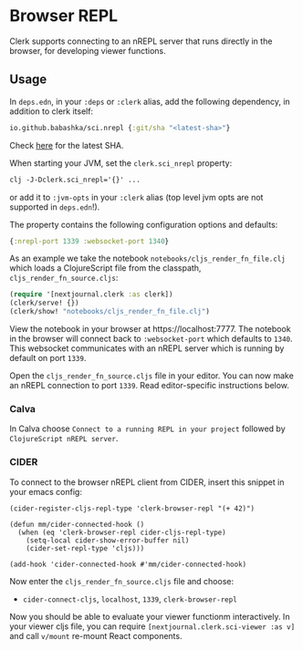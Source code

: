 # Browser REPL

Clerk supports connecting to an nREPL server that runs directly in the browser, for developing viewer functions.

## Usage

In `deps.edn`, in your `:deps` or `:clerk` alias, add the following dependency,
in addition to clerk itself:

``` clojure
io.github.babashka/sci.nrepl {:git/sha "<latest-sha>"}
```

Check [here](https://github.com/babashka/sci.nrepl) for the latest SHA.

When starting your JVM, set the `clerk.sci_nrepl` property:

``` clojure
clj -J-Dclerk.sci_nrepl='{}' ...
```

or add it to `:jvm-opts` in your `:clerk` alias (top level jvm opts are not
supported in `deps.edn`!).


The property contains the following configuration options and defaults:

``` clojure
{:nrepl-port 1339 :websocket-port 1340}
```

As an example we take the notebook `notebooks/cljs_render_fn_file.clj` which
loads a ClojureScript file from the classpath, `cljs_render_fn_source.cljs`:

``` clojure
(require '[nextjournal.clerk :as clerk])
(clerk/serve! {})
(clerk/show! "notebooks/cljs_render_fn_file.clj")
```

View the notebook in your browser at https://localhost:7777.  The notebook in
the browser will connect back to `:websocket-port` which defaults to
`1340`. This websocket communicates with an nREPL server which is running by
default on port `1339`.

Open the `cljs_render_fn_source.cljs` file in your editor. You can now make an
nREPL connection to port `1339`. Read editor-specific instructions below.

### Calva

 In Calva choose `Connect
to a running REPL in your project` followed by `ClojureScript nREPL server`.

### CIDER

To connect to the browser nREPL client from CIDER, insert this snippet in your emacs config:

``` elisp
(cider-register-cljs-repl-type 'clerk-browser-repl "(+ 42)")

(defun mm/cider-connected-hook ()
  (when (eq 'clerk-browser-repl cider-cljs-repl-type)
    (setq-local cider-show-error-buffer nil)
    (cider-set-repl-type 'cljs)))

(add-hook 'cider-connected-hook #'mm/cider-connected-hook)
```

Now enter the `cljs_render_fn_source.cljs` file and choose:

- `cider-connect-cljs`, `localhost`, `1339`, `clerk-browser-repl`

Now you should be able to evaluate your viewer functionm interactively.  In your
viewer cljs file, you can require `[nextjournal.clerk.sci-viewer :as v]` and
call `v/mount` re-mount React components.
